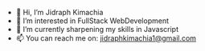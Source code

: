 - 👋 Hi, I’m Jidraph Kimachia
- 👀 I’m interested in FullStack WebDevelopment
- 🌱 I’m currently sharpening my skills in Javascript
- 📫 You can reach me on: jidraphkimachia1@gmail.com

<!---
Jidraph1/Jidraph1 is a ✨ special ✨ repository because its `README.md` (this file) appears on your GitHub profile.
You can click the Preview link to take a look at your changes.
--->
